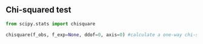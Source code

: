 
## Chi-squared test
```Python
from scipy.stats import chisquare

chisquare(f_obs, f_exp=None, ddof=0, axis=0) #calculate a one-way chi-square test 

```
